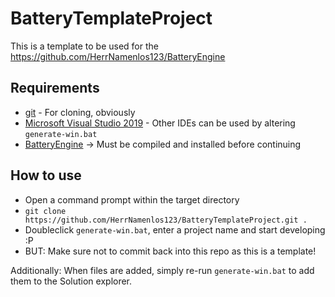 # BatteryTemplateProject

This is a template to be used for the https://github.com/HerrNamenlos123/BatteryEngine

## Requirements

 - [git](https://git-scm.com/downloads) - For cloning, obviously
 - [Microsoft Visual Studio 2019](https://visualstudio.microsoft.com/de/downloads/) - Other IDEs can be used by altering `generate-win.bat`
 - [BatteryEngine](https://github.com/HerrNamenlos123/BatteryEngine) -> Must be compiled and installed before continuing

## How to use

 - Open a command prompt within the target directory
 - `git clone https://github.com/HerrNamenlos123/BatteryTemplateProject.git .`
 - Doubleclick `generate-win.bat`, enter a project name and start developing :P
 - BUT: Make sure not to commit back into this repo as this is a template!

Additionally:
When files are added, simply re-run `generate-win.bat` to add them to the Solution explorer.

